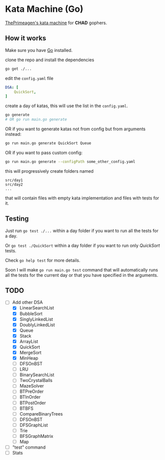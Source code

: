 # Kata Machine (Go) 
[ThePrimeagen's kata machine](https://github.com/ThePrimeagen/kata-machine) for **CHAD** gophers.

## How it works
Make sure you have [Go](https://go.dev/doc/install) installed.

clone the repo and install the dependencies

```bash
go get ./...
```

edit the `config.yaml` file
```yaml
DSA: [
    QuickSort,
]
```

create a day of katas, this will use the list in the `config.yaml`.
```bash
go generate
# OR go run main.go generate
```
OR if you want to generate katas not from config but from arguments instead:
```bash
go run main.go generate QuickSort Queue
```
OR if you want to pass custom config:
```bash
go run main.go generate --configPath some_other_config.yaml
```

this will progressively create folders named

```
src/day1
src/day2
...
```

that will contain files with empty kata implementation and files with tests for it.

## Testing
Just run `go test ./...` within a day folder if you want to run all the tests for a day.

Or `go test ./QuickSort` within a day folder if you want to run only *QuickSort* tests.

Check `go help test` for more details.

Soon I will make `go run main.go test` command that will automatically runs all the tests for the current day or that you have specified in the arguments.

## TODO
- [ ] Add other DSA
    - [x] LinearSearchList
    - [x] BubbleSort
    - [x] SinglyLinkedList
    - [x] DoublyLinkedList
    - [x] Queue
    - [x] Stack
    - [x] ArrayList
    - [x] QuickSort
    - [x] MergeSort
    - [x] MinHeap
    - [ ] DFSOnBST
    - [ ] LRU
    - [ ] BinarySearchList
    - [ ] TwoCrystalBalls
    - [ ] MazeSolver
    - [ ] BTPreOrder
    - [ ] BTInOrder
    - [ ] BTPostOrder
    - [ ] BTBFS
    - [ ] CompareBinaryTrees
    - [ ] DFSOnBST
    - [ ] DFSGraphList
    - [ ] Trie
    - [ ] BFSGraphMatrix
    - [ ] Map
- [ ] "test" command
- [ ] Stats
